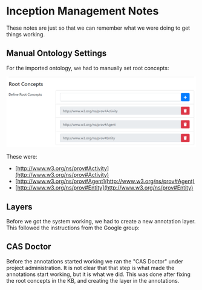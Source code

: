 # Inception Management Notes

These notes are just so that we can remember what we were doing to get things working.

## Manual Ontology Settings

For the imported ontology, we had to manually set root concepts:

![manual root concept settings](./Images/manual_concepts_settings.png "Inception Menu")

These were:

+ [http://www.w3.org/ns/prov#Activity](http://www.w3.org/ns/prov#Activity)
+ [http://www.w3.org/ns/prov#Agent](http://www.w3.org/ns/prov#Agent)
+ [http://www.w3.org/ns/prov#Entity](http://www.w3.org/ns/prov#Entity)

## Layers

Before we got the system working, we had to create a new annotation layer. This followed the instructions from the Google group:



## CAS Doctor

Before the annotations started working we ran the "CAS Doctor" under project administration. It is not clear that that step is what made the annotations start working, but it is what we did. This was done after fixing the root concepts in the KB, and creating the layer in the annotations.
